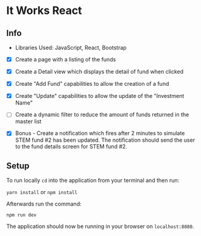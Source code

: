# It Works React

## Info

- Libraries Used: JavaScript, React, Bootstrap

- [x] Create a page with a listing of the funds
- [x] Create a Detail view which displays the detail of fund when clicked
- [x] Create "Add Fund” capabilities to allow the creation of a fund
- [x] Create "Update" capabilities to allow the update of the "Investment Name"
- [ ] Create a dynamic filter to reduce the amount of funds returned in the master list
- [x] Bonus - Create a notification which fires after 2 minutes to simulate STEM fund #2 has
been updated. The notification should send the user to the fund details screen for STEM fund
#2.


## Setup

To run locally `cd` into the application from your terminal and then run:

`yarn install` or `npm install`

Afterwards run the command:

`npm run dev` 

The application should now be running in your browser on `localhost:8080`.

